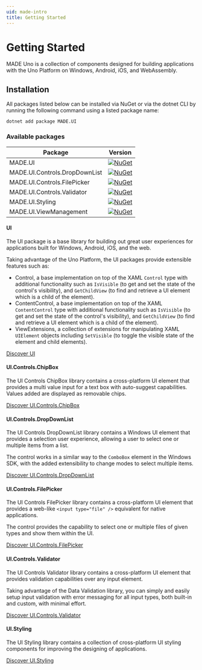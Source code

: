 ```yaml
---
uid: made-intro
title: Getting Started
---
```


# Getting Started

MADE Uno is a collection of components designed for building applications with the Uno Platform on Windows, Android, iOS, and WebAssembly.

## Installation

All packages listed below can be installed via NuGet or via the dotnet CLI by running the following command using a listed package name:

```
dotnet add package MADE.UI
```

### Available packages

| Package | Version |
| --- | --- |
| MADE.UI | [![NuGet](https://img.shields.io/nuget/v/MADE.UI)](https://www.nuget.org/packages/MADE.UI/) |
| MADE.UI.Controls.DropDownList | [![NuGet](https://img.shields.io/nuget/v/MADE.UI.Controls.DropDownList)](https://www.nuget.org/packages/MADE.UI.Controls.DropDownList/) |
| MADE.UI.Controls.FilePicker | [![NuGet](https://img.shields.io/nuget/v/MADE.UI.Controls.FilePicker)](https://www.nuget.org/packages/MADE.UI.Controls.FilePicker/) |
| MADE.UI.Controls.Validator | [![NuGet](https://img.shields.io/nuget/v/MADE.UI.Controls.Validator)](https://www.nuget.org/packages/MADE.UI.Controls.Validator/) |
| MADE.UI.Styling | [![NuGet](https://img.shields.io/nuget/v/MADE.UI.Styling)](https://www.nuget.org/packages/MADE.UI.Styling/) |
| MADE.UI.ViewManagement | [![NuGet](https://img.shields.io/nuget/v/MADE.UI.ViewManagement)](https://www.nuget.org/packages/MADE.UI.ViewManagement/) |

#### UI

The UI package is a base library for building out great user experiences for applications built for Windows, Android, iOS, and the web. 

Taking advantage of the Uno Platform, the UI packages provide extensible features such as:

- Control, a base implementation on top of the XAML `Control` type with additional functionality such as `IsVisible` (to get and set the state of the control's visibility), and `GetChildView` (to find and retrieve a UI element which is a child of the element).
- ContentControl, a base implementation on top of the XAML `ContentControl` type with additional functionality such as `IsVisible` (to get and set the state of the control's visibility), and `GetChildView` (to find and retrieve a UI element which is a child of the element).
- ViewExtensions, a collection of extensions for manipulating XAML `UIElement` objects including `SetVisible` (to toggle the visible state of the element and child elements).

<span class="button">

[Discover UI](features/ui.md)

</span>

#### UI.Controls.ChipBox

The UI Controls ChipBox library contains a cross-platform UI element that provides a multi value input for a text box with auto-suggest capabilities. Values added are displayed as removable chips.

<span class="button">

[Discover UI.Controls.ChipBox](features/ui-controls-chipbox.md)

</span>

#### UI.Controls.DropDownList

The UI Controls DropDownList library contains a Windows UI element that provides a selection user experience, allowing a user to select one or multiple items from a list.

The control works in a similar way to the `ComboBox` element in the Windows SDK, with the added extensibility to change modes to select multiple items.

<span class="button">

[Discover UI.Controls.DropDownList](features/ui-controls-dropdownlist.md)

</span>

#### UI.Controls.FilePicker

The UI Controls FilePicker library contains a cross-platform UI element that provides a web-like `<input type="file" />` equivalent for native applications. 

The control provides the capability to select one or multiple files of given types and show them within the UI.

<span class="button">

[Discover UI.Controls.FilePicker](features/ui-controls-filepicker.md)

</span>

#### UI.Controls.Validator

The UI Controls Validator library contains a cross-platform UI element that provides validation capabilities over any input element.

Taking advantage of the Data Validation library, you can simply and easily setup input validation with error messaging for all input types, both built-in and custom, with minimal effort.

<span class="button">

[Discover UI.Controls.Validator](features/ui-controls-validator.md)

</span>

#### UI.Styling

The UI Styling library contains a collection of cross-platform UI styling components for improving the designing of applications.

<span class="button">

[Discover UI.Styling](features/ui-styling.md)

</span>
